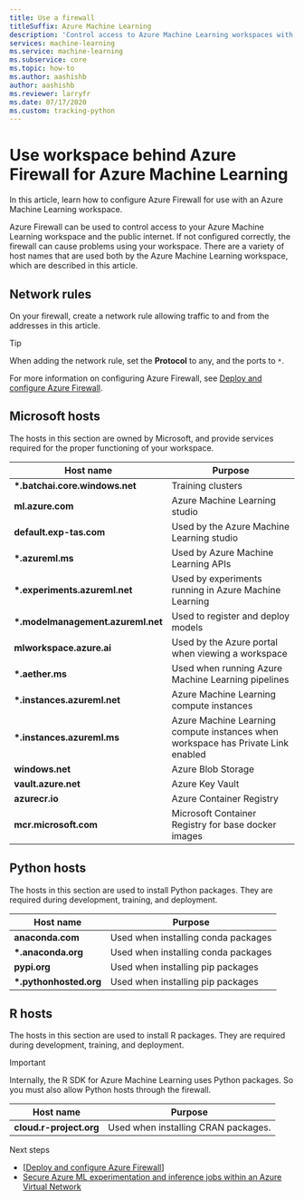 ```yaml
---
title: Use a firewall
titleSuffix: Azure Machine Learning
description: 'Control access to Azure Machine Learning workspaces with Azure Firewalls. Learn about the hosts that you must allow through the firewall for Azure Machine Learning to function correctly.'
services: machine-learning
ms.service: machine-learning
ms.subservice: core
ms.topic: how-to
ms.author: aashishb
author: aashishb
ms.reviewer: larryfr
ms.date: 07/17/2020
ms.custom: tracking-python
---
```


# Use workspace behind Azure Firewall for Azure Machine Learning

In this article, learn how to configure Azure Firewall for use with an Azure Machine Learning workspace.

Azure Firewall can be used to control access to your Azure Machine Learning workspace and the public internet. If not configured correctly, the firewall can cause problems using your workspace. There are a variety of host names that are used both by the Azure Machine Learning workspace, which are described in this article.

## Network rules

On your firewall, create a network rule allowing traffic to and from the addresses in this article.

> [!TIP]
> When adding the network rule, set the __Protocol__ to any, and the ports to `*`.
>
> For more information on configuring Azure Firewall, see [Deploy and configure Azure Firewall](../firewall/tutorial-firewall-deploy-portal.md#configure-a-network-rule).

## Microsoft hosts

The hosts in this section are owned by Microsoft, and provide services required for the proper functioning of your workspace.

| **Host name** | **Purpose** |
| ---- | ---- |
| **\*.batchai.core.windows.net** | Training clusters |
| **ml.azure.com** | Azure Machine Learning studio |
| **default.exp-tas.com** | Used by the Azure Machine Learning studio |
| **\*.azureml.ms** | Used by Azure Machine Learning APIs |
| **\*.experiments.azureml.net** | Used by experiments running in Azure Machine Learning |
| **\*.modelmanagement.azureml.net** | Used to register and deploy models|
| **mlworkspace.azure.ai** | Used by the Azure portal when viewing a workspace |
| **\*.aether.ms** | Used when running Azure Machine Learning pipelines |
| **\*.instances.azureml.net** | Azure Machine Learning compute instances |
| **\*.instances.azureml.ms** | Azure Machine Learning compute instances when workspace has Private Link enabled |
| **windows.net** | Azure Blob Storage |
| **vault.azure.net** | Azure Key Vault |
| **azurecr.io** | Azure Container Registry |
| **mcr.microsoft.com** | Microsoft Container Registry for base docker images |

## Python hosts

The hosts in this section are used to install Python packages. They are required during development, training, and deployment. 

| **Host name** | **Purpose** |
| ---- | ---- |
| **anaconda.com** | Used when installing conda packages |
| **\*.anaconda.org** | Used when installing conda packages |
| **pypi.org** | Used when installing pip packages |
| **\*.pythonhosted.org** | Used when installing pip packages |


## R hosts

The hosts in this section are used to install R packages. They are required during development, training, and deployment.

> [!IMPORTANT]
> Internally, the R SDK for Azure Machine Learning uses Python packages. So you must also allow Python hosts through the firewall.

| **Host name** | **Purpose** |
| ---- | ---- |
| **cloud.r-project.org** | Used when installing CRAN packages. |

Next steps

* [[Deploy and configure Azure Firewall](../firewall/tutorial-firewall-deploy-portal.md)]
* [Secure Azure ML experimentation and inference jobs within an Azure Virtual Network](how-to-enable-virtual-network.md)
